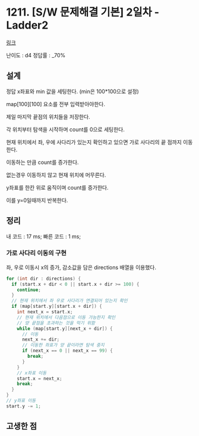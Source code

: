# 1211. [S/W 문제해결 기본] 2일차 - Ladder2

[링크](https://swexpertacademy.com/main/code/problem/problemDetail.do?contestProbId=AV14BgD6AEECFAYh&categoryId=AV14BgD6AEECFAYh&categoryType=CODE)

난이도 : d4
정답률 : \_70%

## 설계

정답 x좌표와 min 값을 세팅한다. (min은 100\*100으로 설정)

map[100][100] 요소를 전부 입력받아야한다.

제일 마지막 끝점의 위치들을 저장한다.

각 위치부터 탐색을 시작하며 count를 0으로 세팅한다.

현재 위치에서 좌, 우에 사다리가 있는지 확인하고 있으면 가로 사다리의 끝 점까지 이동한다.

이동하는 만큼 count를 증가한다.

없는경우 이동하지 않고 현재 위치에 머무른다.

y좌표를 한칸 위로 움직이며 count를 증가한다.

이를 y=0일때까지 반복한다.

## 정리

내 코드 : 17 ms;
빠른 코드 : 1 ms;

### 가로 사다리 이동의 구현

좌, 우로 이동시 x의 증가, 감소값을 담은 directions 배열을 이용했다.

```cpp
for (int dir : directions) {
  if (start.x + dir < 0 || start.x + dir >= 100) {
    continue;
  }
  // 현재 위치에서 좌 우로 사다리가 연결되어 있는지 확인
  if (map[start.y][start.x + dir]) {
    int next_x = start.x;
    // 현재 위치에서 다음점으로 이동 가능한지 확인
    // 양 끝점을 초과하는 것을 막기 위함
    while (map[start.y][next_x + dir]) {
      // 이동
      next_x += dir;
      // 이동한 좌표가 양 끝이라면 탐색 중지
      if (next_x == 0 || next_x == 99) {
        break;
      }
    }
    // x좌표 이동
    start.x = next_x;
    break;
  }
}
// y좌표 이동
start.y -= 1;
```

## 고생한 점
